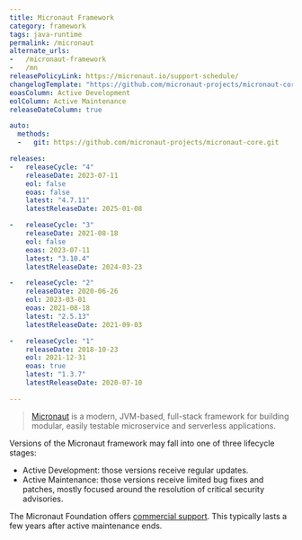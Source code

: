 ```yaml
---
title: Micronaut Framework
category: framework
tags: java-runtime
permalink: /micronaut
alternate_urls:
-   /micronaut-framework
-   /mn
releasePolicyLink: https://micronaut.io/support-schedule/
changelogTemplate: "https://github.com/micronaut-projects/micronaut-core/releases/tag/v__LATEST__"
eoasColumn: Active Development
eolColumn: Active Maintenance
releaseDateColumn: true

auto:
  methods:
  -   git: https://github.com/micronaut-projects/micronaut-core.git

releases:
-   releaseCycle: "4"
    releaseDate: 2023-07-11
    eol: false
    eoas: false
    latest: "4.7.11"
    latestReleaseDate: 2025-01-08

-   releaseCycle: "3"
    releaseDate: 2021-08-18
    eol: false
    eoas: 2023-07-11
    latest: "3.10.4"
    latestReleaseDate: 2024-03-23

-   releaseCycle: "2"
    releaseDate: 2020-06-26
    eol: 2023-03-01
    eoas: 2021-08-18
    latest: "2.5.13"
    latestReleaseDate: 2021-09-03

-   releaseCycle: "1"
    releaseDate: 2018-10-23
    eol: 2021-12-31
    eoas: true
    latest: "1.3.7"
    latestReleaseDate: 2020-07-10

---
```


> [Micronaut](https://micronaut.io/) is a modern, JVM-based, full-stack framework for building
> modular, easily testable microservice and serverless applications.

Versions of the Micronaut framework may fall into one of three lifecycle stages:

- Active Development: those versions receive regular updates.
- Active Maintenance: those versions receive limited bug fixes and patches, mostly focused around
  the resolution of critical security advisories.

The Micronaut Foundation offers [commercial support](https://micronaut.io/support/). This typically
lasts a few years after active maintenance ends.
